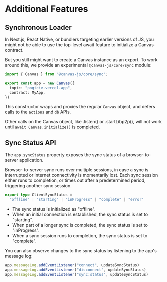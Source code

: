 # Additional Features

## Synchronous Loader

In Next.js, React Native, or bundlers targeting earlier versions of
JS, you might not be able to use the top-level await feature to
initialize a Canvas contract.

But you still might want to create a Canvas instance as an export.
To work around this, we provide an experimental `@canvas-js/core/sync` module:

```ts
import { Canvas } from "@canvas-js/core/sync";

export const app = new Canvas({
  topic: "pogiciv.vercel.app",
  contract: MyApp,
})
```

This constructor wraps and proxies the regular `Canvas` object, and
defers calls to the `actions` and `db` APIs.

Other calls on the Canvas object, like .listen() or .startLibp2p(), will not work until
`await Canvas.initialize()` is completed.

## Sync Status API

The `app.syncStatus` property exposes the sync status of a browser-to-server application.

Browser-to-server sync runs over multiple sessions, in case a sync is interrupted or
internet connectivity is momentarily lost. Each sync session either runs to completion,
or times out after a predetermined period, triggering another sync session.

```ts
export type ClientSyncStatus =
  "offline" | "starting" | "inProgress" | "complete" | "error"
```

- The sync status is initialized as "offline".
- When an initial connection is established, the sync status is set to "starting".
- When part of a longer sync is completed, the sync status is set to "inProgress".
- When a sync session runs to completion, the sync status is set to "complete".

You can also observe changes to the sync status by listening to the app's message log:

```ts
app.messageLog.addEventListener("connect", updateSyncStatus)
app.messageLog.addEventListener("disconnect", updateSyncStatus)
app.messageLog.addEventListener("sync:status", updateSyncStatus)
```
